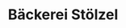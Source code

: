 ---
title: "Bäckerei Stölzel"
url: /altenburg/baeckerei-stoelzel-kauerndorfer-allee/
shop: Bäckerei
---